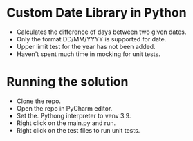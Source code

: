 # Custom Date Library in Python
* Calculates the difference of days between two given dates.
* Only the format DD/MM/YYYY is supported for date.
* Upper limit test for the year has not been added.
* Haven't spent much time in mocking for unit tests.

# Running the solution
* Clone the repo.
* Open the repo in PyCharm editor.
* Set the. Pythong interpreter to venv 3.9.
* Right click on the main.py and run.
* Right click on the test files to run unit tests.
